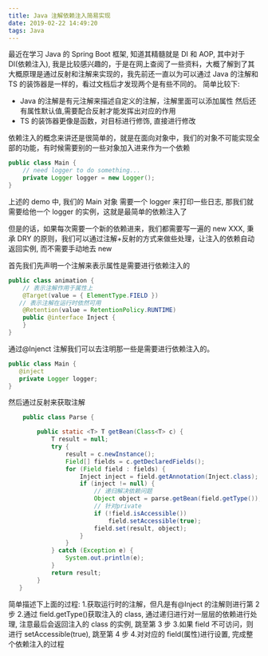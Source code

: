 ```yaml
---
title: Java 注解依赖注入简易实现
date: 2019-02-22 14:49:20
tags: Java
---
```


最近在学习 Java 的 Spring Boot 框架, 知道其精髓就是 DI 和 AOP, 其中对于 DI(依赖注入), 我是比较感兴趣的，于是在网上查阅了一些资料，大概了解到了其大概原理是通过反射和注解来实现的，我先前还一直以为可以通过 Java 的注解和 TS 的装饰器是一样的，看过文档后才发现两个是有些不同的。
简单比较下:

- Java 的注解是有元注解来描述自定义的注解，注解里面可以添加属性 然后还有属性默认值,需要配合反射才能发挥出对应的作用
- TS 的装饰器更像是函数，对目标进行修饰, 直接进行修改

依赖注入的概念来讲还是很简单的，就是在面向对象中，我们的对象不可能实现全部的功能，有时候需要别的一些对象加入进来作为一个依赖

```java
public class Main {
    // need logger to do something...
    private Logger logger = new Logger();
}
```

上述的 demo 中, 我们的 Main 对象 需要一个 logger 来打印一些日志, 那我们就需要给他一个 logger 的实例，这就是最简单的依赖注入了

但是的话，如果每次需要一个新的依赖进来，我们都需要写一遍的 new XXX, 秉承 DRY 的原则，我们可以通过注解+反射的方式来做些处理，让注入的依赖自动返回实例, 而不需要手动地去 new

首先我们先声明一个注解来表示属性是需要进行依赖注入的

```java
public class animation {
    // 表示注解作用于属性上
    @Target(value = { ElementType.FIELD })
   // 表示注解在运行时依然可用
    @Retention(value = RetentionPolicy.RUNTIME)
    public @interface Inject {
    }
}
```

通过@Injenct 注解我们可以去注明那一些是需要进行依赖注入的。

```java
public class Main {
   @inject
   private Logger logger;
}
```

然后通过反射来获取注解

```java
    public class Parse {

        public static <T> T getBean(Class<T> c) {
            T result = null;
            try {
                result = c.newInstance();
                Field[] fields = c.getDeclaredFields();
                for (Field field : fields) {
                    Inject inject = field.getAnnotation(Inject.class);
                    if (inject != null) {
                        // 递归解决依赖问题
                        Object object = parse.getBean(field.getType());
                        // 针对private
                        if (!field.isAccessible())
                            field.setAccessible(true);
                        field.set(result, object);
                    }
                }
            } catch (Exception e) {
                System.out.println(e);
            }
            return result;
        }
   }
```

简单描述下上面的过程: 1.获取运行时的注解，但凡是有@Inject 的注解则进行第 2 步 2.通过 field.getType()获取注入的 class, 通过递归进行对一层层的依赖进行处理, 注意最后会返回注入的 class 的实例, 跳至第 3 步 3.如果 field 不可访问，则进行 setAccessible(true), 跳至第 4 步 4.对对应的 field(属性)进行设置, 完成整个依赖注入的过程
